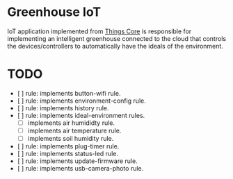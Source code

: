 # Greenhouse IoT

IoT application implemented from [Things Core](https://github.com/microapis/things-core) is responsible for implementing an intelligent greenhouse connected to the cloud that controls the devices/controllers to automatically have the ideals of the environment.

# TODO

- [ ] rule: implements button-wifi rule.
- [ ] rule: implements environment-config rule.
- [ ] rule: implements history rule.
- [ ] rule: implements ideal-environment rules.
  - [ ] implements air humididty rule.
  - [ ] implements air temperature rule.
  - [ ] implements soil humidity rule.
- [ ] rule: implements plug-timer rule.
- [ ] rule: implements status-led rule.
- [ ] rule: implements update-firmware rule.
- [ ] rule: implements usb-camera-photo rule.

